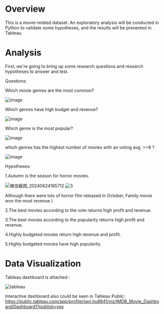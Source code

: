
# Overview
This is a movie-related dataset. An exploratory analysis will be conducted in Python to validate some hypotheses, and the results will be presented in Tableau.

# Analysis
First, we're going to bring up some research questions and research hypotheses to answer and test.

Questions:

Which movie genres are the most common?

![image](https://github.com/jiayihu130/Exploratory-Analysis-of-Movie-Data/assets/163877307/170262b9-a3d4-4f7b-b5f7-2b460c8a39db)

Which genres have high budget and revenue?

![image](https://github.com/jiayihu130/Exploratory-Analysis-of-Movie-Data/assets/163877307/48322322-a083-4900-ae7e-c0eac92f46d0)

Which genre is the most popular?

![image](https://github.com/jiayihu130/Exploratory-Analysis-of-Movie-Data/assets/163877307/56ae3af0-1d93-4f7e-a048-fa0942486ede)

which genres has the highest number of movies with an voting avg. >=8 ?

![image](https://github.com/jiayihu130/Exploratory-Analysis-of-Movie-Data/assets/163877307/f0dfc960-f09c-4328-8070-3b9bd38b5bf9) 


Hypotheses:

1.Autumn is the season for horror movies.

![微信截图_20240624185712](https://github.com/jiayihu130/Exploratory-Analysis-of-Movie-Data/assets/163877307/1a73312e-b0a5-4d2c-a1af-c53d19cf9f74)
![3](https://github.com/jiayihu130/Exploratory-Analysis-of-Movie-Data/assets/163877307/9e57732e-3d3e-4a70-9979-9d67db537daa)

Although there were lots of horror film released in October, Family movie won the most revenue.\

2.The best movies according to the vote returns high profit and revenue.

3.The best movies according to the popularity returns high profit and revenue.

4.Highly budgeted movies return high revenue and profit.

5.Highly budgeted movies have high popularity.


# Data Visualization
Tableau dashboard is attached :

![tableau](https://github.com/jiayihu130/Exploratory-Analysis-of-Movie-Data/assets/163877307/390b1f31-112d-476a-8671-cce264fd0f97)

Interactive dashboard also could be seen in Tableau Public: https://public.tableau.com/app/profile/jiayi.hu8841/viz/IMDB_Movie_Dashboard/Dashboard1?publish=yes
